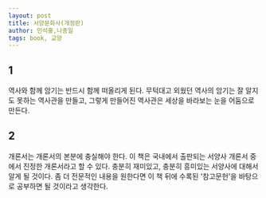 ```yaml
---
layout: post
title: 서양문화사(개정판)
author: 민석홍,나종일
tags: book, 교양
---
```


## 1
역사와 함께 암기는 반드시 함께 떠올리게 된다. 무턱대고 외웠던 역사의 암기는 잘 알지도 못하는 역사관을 만들고, 그렇게 만들어진 역사관은 세상을 바라보는 눈을 어둠으로 만든다.

## 2
개론서는 개론서의 본분에 충실해야 한다. 이 책은 국내에서 출판되는 서양사 개론서 중에서 진정한 개론서라고 할 수 있다. 충분히 재미있고, 충분히 흥미있는 서양사에 대해서 알게 될 것이다. 좀 더 전문적인 내용을 원한다면 이 책 뒤에 수록된 '참고문헌'을 바탕으로 공부하면 될 것이라고 생각한다.
 